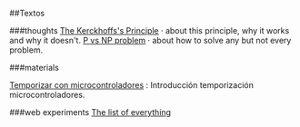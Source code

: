 
##Textos 

###thoughts
[The Kerckhoffs's Principle](#!/Kerckhoffs) &middot; about this principle, why it works and why it doesn't.
[P vs NP problem](#!/pnp) &middot;  about how to solve any but not every problem.

###materials

[Temporizar con microcontroladores](#!/temporizar) : Introducción temporización microcontroladores.

###web experiments
[The list of everything](http://www.thelistofeverything.com)


